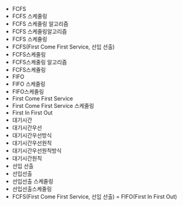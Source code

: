 ﻿- FCFS
- FCFS 스케줄링
- FCFS 스케줄링 알고리즘
- FCFS 스케줄링알고리즘
- FCFS 스케쥴링
- FCFS(First Come First Service, 선입 선출)
- FCFS스케줄링
- FCFS스케줄링 알고리즘
- FCFS스케쥴링
- FIFO
- FIFO 스케줄링
- FIFO스케줄링
- First Come First Service
- First Come First Service 스케줄링
- First In First Out
- 대기시간
- 대기시간우선
- 대기시간우선방식
- 대기시간우선원칙
- 대기시간우선원칙방식
- 대기시간원칙
- 선입 선출
- 선입선출
- 선입선출 스케줄링
- 선입선출스케줄링
- FCFS(First Come First Service, 선입 선출) = FIFO(First In First Out) 
